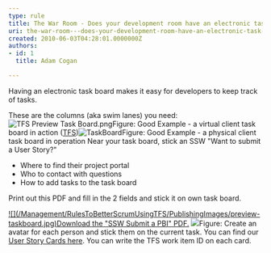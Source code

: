 ```yaml
---
type: rule
title: The War Room - Does your development room have an electronic task board? (Physical is OK too for small, co-located teams)
uri: the-war-room---does-your-development-room-have-an-electronic-task-board-physical-is-ok-too-for-small-co-located-teams
created: 2010-06-03T04:28:01.0000000Z
authors:
- id: 1
  title: Adam Cogan

---
```


 
Having     an electronic ​​​task board makes it easy for developers to keep track of tasks.

These are the columns (aka swim lanes) you need:
 ​![TFS Preview Task Board.png](/Management/RulesToBetterScrumUsingTFS/PublishingImages/TFS%20Preview%20Task%20Board.png)​​​Figure: Good Example - a virtual client task board in action ([TFS​](http&#58;//tfspreview.com/))​![TaskBoard](/Management/RulesToBetterScrumUsingTFS/PublishingImages/Taskboard.jpg)​​Figure: Good Example - a physical client task board in operation
Near your task board, stick an SSW "Want to submit a User Story?"

- Where to find their project portal
- Who to contact with questions​
- How to add tasks to the task board


Print out this PDF and fill in the 2 fields and stick it on own task board.

[!\[\](/Management/RulesToBetterScrumUsingTFS/PublishingImages/preview-taskboard.jpg)Download the "SSW Submit a PBI" PDF.](/Management/RulesToBetterScrumUsingTFS/Documents/SSWSubmitaPBI.pdf) 
![](/Management/RulesToBetterScrumUsingTFS/PublishingImages/Avatar.jpg)Figure: Create an avatar for each person and stick them on the current task. You can find our <br>      [User Story Cards here](http&#58;//www.ssw.com.au/ssw/Standards/Rules/RulesToBetterProjectManagementWithTFS.aspx#PrintedStoryCard). You can write the TFS work item ID on each card.
